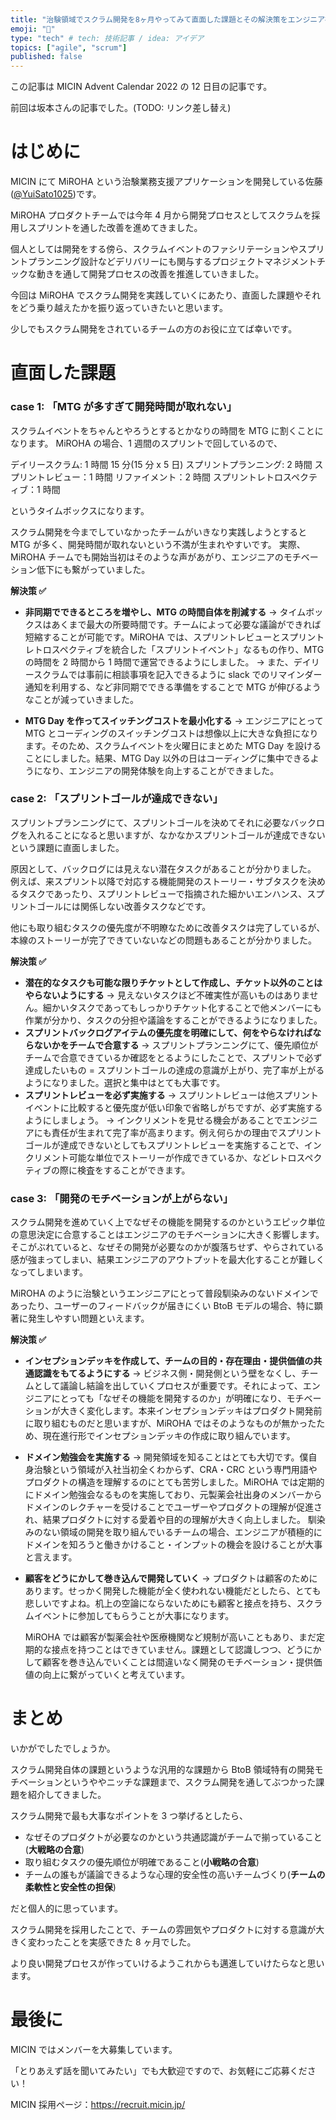 ```yaml
---
title: "治験領域でスクラム開発を8ヶ月やってみて直面した課題とその解決策をエンジニア視点で述べてみる"
emoji: "🎄"
type: "tech" # tech: 技術記事 / idea: アイデア
topics: ["agile", "scrum"]
published: false
---
```


この記事は MICIN Advent Calendar 2022 の 12 日目の記事です。

前回は坂本さんの記事でした。(TODO: リンク差し替え)

# はじめに

MICIN にて MiROHA という治験業務支援アプリケーションを開発している佐藤([@YuiSato1025](https://twitter.com/YuiSato1025))です。

MiROHA プロダクトチームでは今年 4 月から開発プロセスとしてスクラムを採用しスプリントを通した改善を進めてきました。

個人としては開発をする傍ら、スクラムイベントのファシリテーションやスプリントプランニング設計などデリバリーにも関与するプロジェクトマネジメントチックな動きを通して開発プロセスの改善を推進していきました。

今回は MiROHA でスクラム開発を実践していくにあたり、直面した課題やそれをどう乗り越えたかを振り返っていきたいと思います。

少しでもスクラム開発をされているチームの方のお役に立てば幸いです。

# 直面した課題

### case 1: 「MTG が多すぎて開発時間が取れない」

スクラムイベントをちゃんとやろうとするとかなりの時間を MTG に割くことになります。
MiROHA の場合、1 週間のスプリントで回しているので、

デイリースクラム: 1 時間 15 分(15 分 x 5 日)
スプリントプランニング: 2 時間
スプリントレビュー：1 時間
リファイメント：2 時間
スプリントレトロスペクティブ：1 時間

というタイムボックスになります。

スクラム開発を今までしていなかったチームがいきなり実践しようとすると MTG が多く、開発時間が取れないという不満が生まれやすいです。
実際、MiROHA チームでも開始当初はそのような声があがり、エンジニアのモチベーション低下にも繋がっていました。

**解決策 ✅**

- **非同期でできるところを増やし、MTG の時間自体を削減する**
  → タイムボックスはあくまで最大の所要時間です。チームによって必要な議論ができれば短縮することが可能です。MiROHA では、スプリントレビューとスプリントレトロスペクティブを統合した「スプリントイベント」なるもの作り、MTG の時間を 2 時間から 1 時間で運営できるようにしました。
  → また、デイリースクラムでは事前に相談事項を記入できるように slack でのリマインダー通知を利用する、など非同期でできる準備をすることで MTG が伸びるようなことが減っていきました。

- **MTG Day を作ってスイッチングコストを最小化する**
  → エンジニアにとって MTG とコーディングのスイッチングコストは想像以上に大きな負担になります。そのため、スクラムイベントを火曜日にまとめた MTG Day を設けることにしました。結果、MTG Day 以外の日はコーディングに集中できるようになり、エンジニアの開発体験を向上することができました。

### case 2: 「スプリントゴールが達成できない」

スプリントプランニングにて、スプリントゴールを決めてそれに必要なバックログを入れることになると思いますが、なかなかスプリントゴールが達成できないという課題に直面しました。

原因として、バックログには見えない潜在タスクがあることが分かりました。
例えば、来スプリント以降で対応する機能開発のストーリー・サブタスクを決めるタスクであったり、スプリントレビューで指摘された細かいエンハンス、スプリントゴールには関係しない改善タスクなどです。

他にも取り組むタスクの優先度が不明瞭なために改善タスクは完了しているが、本線のストーリーが完了できていないなどの問題もあることが分かりました。

**解決策 ✅**

- **潜在的なタスクも可能な限りチケットとして作成し、チケット以外のことはやらないようにする**
  → 見えないタスクほど不確実性が高いものはありません。細かいタスクであってもしっかりチケット化することで他メンバーにも作業が分かり、タスクの分担や議論をすることができるようになりました。
- **スプリントバックログアイテムの優先度を明確にして、何をやらなければならないかをチームで合意する**
  → スプリントプランニングにて、優先順位がチームで合意できているか確認をとるようにしたことで、スプリントで必ず達成したいもの = スプリントゴールの達成の意識が上がり、完了率が上がるようになりました。選択と集中はとても大事です。
- **スプリントレビューを必ず実施する**
  → スプリントレビューは他スプリントイベントに比較すると優先度が低い印象で省略しがちですが、必ず実施するようにしましょう。
  → インクリメントを見せる機会があることでエンジニアにも責任が生まれて完了率が高まります。例え何らかの理由でスプリントゴールが達成できないとしてもスプリントレビューを実施することで、インクリメント可能な単位でストーリーが作成できているか、などレトロスペクティブの際に検査をすることができます。

### case 3: 「開発のモチベーションが上がらない」

スクラム開発を進めていく上でなぜその機能を開発するのかというエピック単位の意思決定に合意することはエンジニアのモチベーションに大きく影響します。
そこがぶれていると、なぜその開発が必要なのかが腹落ちせず、やらされている感が強まってしまい、結果エンジニアのアウトプットを最大化することが難しくなってしまいます。

MiROHA のように治験というエンジニアにとって普段馴染みのないドメインであったり、ユーザーのフィードバックが届きにくい BtoB モデルの場合、特に顕著に発生しやすい問題といえます。

**解決策 ✅**

- **インセプションデッキを作成して、チームの目的・存在理由・提供価値の共通認識をもてるようにする**
  → ビジネス側・開発側という壁をなくし、チームとして議論し結論を出していくプロセスが重要です。それによって、エンジニアにとっても「なぜその機能を開発するのか」が明確になり、モチベーションが大きく変化します。本来インセプションデッキはプロダクト開発前に取り組むものだと思いますが、MiROHA ではそのようなものが無かったため、現在進行形でインセプションデッキの作成に取り組んでいます。
- **ドメイン勉強会を実施する**
  → 開発領域を知ることはとても大切です。僕自身治験という領域が入社当初全くわからず、CRA・CRC という専門用語やプロダクトの構造を理解するのにとても苦労しました。MiROHA では定期的にドメイン勉強会なるものを実施しており、元製薬会社出身のメンバーからドメインのレクチャーを受けることでユーザーやプロダクトの理解が促進され、結果プロダクトに対する愛着や目的の理解が大きく向上しました。
  馴染みのない領域の開発を取り組んでいるチームの場合、エンジニアが積極的にドメインを知ろうと働きかけること・インプットの機会を設けることが大事と言えます。
- **顧客をどうにかして巻き込んで開発していく**
  → プロダクトは顧客のためにあります。せっかく開発した機能が全く使われない機能だとしたら、とても悲しいですよね。机上の空論にならないためにも顧客と接点を持ち、スクラムイベントに参加してもらうことが大事になります。

  MiROHA では顧客が製薬会社や医療機関など規制が高いこともあり、まだ定期的な接点を持つことはできていません。課題として認識しつつ、どうにかして顧客を巻き込んでいくことは間違いなく開発のモチベーション・提供価値の向上に繋がっていくと考えています。

# まとめ

いかがでしたでしょうか。

スクラム開発自体の課題というような汎用的な課題から BtoB 領域特有の開発モチベーションというややニッチな課題まで、スクラム開発を通してぶつかった課題を紹介してきました。

スクラム開発で最も大事なポイントを 3 つ挙げるとしたら、

- なぜそのプロダクトが必要なのかという共通認識がチームで揃っていること(**大戦略の合意**)
- 取り組むタスクの優先順位が明確であること(**小戦略の合意**)
- チームの誰もが議論できるような心理的安全性の高いチームづくり(**チームの柔軟性と安全性の担保**)

だと個人的に思っています。

スクラム開発を採用したことで、チームの雰囲気やプロダクトに対する意識が大きく変わったことを実感できた 8 ヶ月でした。

より良い開発プロセスが作っていけるようこれからも邁進していけたらなと思います。

# 最後に

MICIN ではメンバーを大募集しています。

「とりあえず話を聞いてみたい」でも大歓迎ですので、お気軽にご応募ください！

MICIN 採用ページ：https://recruit.micin.jp/
